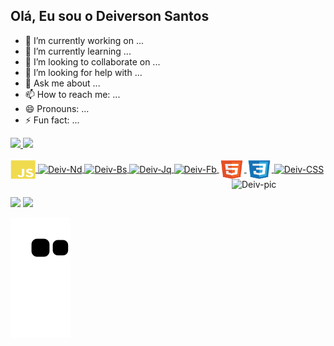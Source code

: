 ## Olá, Eu sou o Deiverson Santos

- 🔭 I’m currently working on ...
- 🌱 I’m currently learning ...
- 👯 I’m looking to collaborate on ...
- 🤔 I’m looking for help with ...
- 💬 Ask me about ...
- 📫 How to reach me: ...
- 😄 Pronouns: ...
- ⚡ Fun fact: ...

 <a href="https://github.com/deiversonsantosdev">
  <img height="180em" src="https://github-readme-stats.vercel.app/api?username=deiversonsantosdev&show_icons=true&theme=omni&include_all_commits=true&count_private=true"/>
  <img height="180em" src="https://github-readme-stats.vercel.app/api/top-langs/?username=deiversonsantosdev&layout=compact&langs_count=7&theme=omni"/>
</div>
<div style="display: inline_block"><br>
  <img align="center" alt="Deiv-Js" height="30" width="40" src="https://raw.githubusercontent.com/devicons/devicon/master/icons/javascript/javascript-plain.svg">
  <img align="center" alt="Deiv-Nd" height="30" width="40" src="https://cdn.jsdelivr.net/gh/devicons/devicon/icons/nodejs/nodejs-original.svg">
  <img align="center" alt="Deiv-Bs" height="30" width="40" src="https://cdn.jsdelivr.net/gh/devicons/devicon/icons/bootstrap/bootstrap-plain.svg">
  <img align="center" alt="Deiv-Jq" height="30" width="40" src="https://cdn.jsdelivr.net/gh/devicons/devicon/icons/jquery/jquery-original.svg">
  <img align="center" alt="Deiv-Fb" height="30" width="40" src="https://cdn.jsdelivr.net/gh/devicons/devicon/icons/firebase/firebase-plain.svg">
  <img align="center" alt="Deiv-HTML" height="30" width="40" src="https://raw.githubusercontent.com/devicons/devicon/master/icons/html5/html5-original.svg">
  <img align="center" alt="Deiv-CSS" height="30" width="40" src="https://raw.githubusercontent.com/devicons/devicon/master/icons/css3/css3-original.svg">
  <img align="center" alt="Deiv-CSS" height="30" width="40" src="https://cdn.jsdelivr.net/gh/devicons/devicon/icons/photoshop/photoshop-line.svg">

  <img align="right" alt="Deiv-pic"  width="150px" height="150px" style="border-radius:50px, white;" src="https://user-images.githubusercontent.com/94877105/152522511-8351d9de-e4f9-4e4a-a837-9eea1dda6826.png">
</div>
  
  ##
  <div>

  <a href = "mailto:contatodeiversonsantos@outlook.com"><img src="https://img.shields.io/badge/Gmail-D14836?style=for-the-badge&logo=gmail&logoColor=white" target="_blank"></a>
  <a href="https://www.linkedin.com/in/deiversonsantosdev" target="_blank"><img src="https://img.shields.io/badge/-LinkedIn-%230077B5?style=for-the-badge&logo=linkedin&logoColor=white" target="_blank"></a> 

  ![Snake animation](https://github.com/DeiversonSantosDev/DeiversonSantosDev/blob/output/github-contribution-grid-snake.svg)
 
 
</div>
  
 
 

